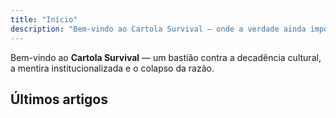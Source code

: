```yaml
---
title: "Início"
description: "Bem-vindo ao Cartola Survival — onde a verdade ainda importa."
---
```


Bem-vindo ao **Cartola Survival** — um bastião contra a decadência cultural, a mentira institucionalizada e o colapso da razão.

## Últimos artigos

